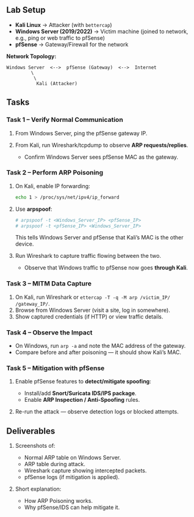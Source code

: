## Lab Setup

* **Kali Linux** → Attacker (with `bettercap`)
* **Windows Server (2019/2022)** → Victim machine (joined to network, e.g., ping or web traffic to pfSense)
* **pfSense** → Gateway/Firewall for the network

**Network Topology:**

```
Windows Server  <-->  pfSense (Gateway)  <-->  Internet
         \                         
          \                        
           Kali (Attacker)
```



## Tasks

### **Task 1 – Verify Normal Communication**

1. From Windows Server, ping the pfSense gateway IP.
2. From Kali, run Wireshark/tcpdump to observe **ARP requests/replies**.

   * Confirm Windows Server sees pfSense MAC as the gateway.



### **Task 2 – Perform ARP Poisoning**

1. On Kali, enable IP forwarding:

   ```bash
   echo 1 > /proc/sys/net/ipv4/ip_forward
   ```

2. Use **arpspoof**:

   ```bash
   # arpspoof -t <Windows_Server_IP> <pfSense_IP>
   # arpspoof -t <pfSense_IP> <Windows_Server_IP>
   ```

   This tells Windows Server and pfSense that Kali’s MAC is the other device.

3. Run Wireshark to capture traffic flowing between the two.

   * Observe that Windows traffic to pfSense now goes **through Kali**.



### **Task 3 – MITM Data Capture**

1. On Kali, run Wireshark or `ettercap -T -q -M arp /victim_IP/ /gateway_IP/`.
2. Browse from Windows Server (visit a site, log in somewhere).
3. Show captured credentials (if HTTP) or view traffic details.

### **Task 4 – Observe the Impact**

* On Windows, run `arp -a` and note the MAC address of the gateway.
* Compare before and after poisoning — it should show Kali’s MAC.



### **Task 5 – Mitigation with pfSense**

1. Enable pfSense features to **detect/mitigate spoofing**:

   * Install/add **Snort/Suricata IDS/IPS package**.
   * Enable **ARP Inspection / Anti-Spoofing** rules.
2. Re-run the attack — observe detection logs or blocked attempts.


## Deliverables

1. Screenshots of:

   * Normal ARP table on Windows Server.
   * ARP table during attack.
   * Wireshark capture showing intercepted packets.
   * pfSense logs (if mitigation is applied).
2. Short explanation:

   * How ARP Poisoning works.
   * Why pfSense/IDS can help mitigate it.
